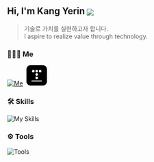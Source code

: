 ## Hi, I'm Kang Yerin <img align="center" width="24px" src="https://github.githubassets.com/images/mona-loading-dark.gif"/>
> 기술로 가치를 실현하고자 합니다. <br>
> I aspire to realize value through technology.

### 👩🏻‍💻 Me
  [![Me](https://go-skill-icons.vercel.app/api/icons?i=linkedin)](https://www.linkedin.com/in/kyer5/)  &nbsp;[![Me](assets/tistory.png)](https://kyer5.tistory.com/)

### 🛠 Skills
  ![My Skills](https://go-skill-icons.vercel.app/api/icons?i=java,spring,mysql)

### ⚙️ Tools
  ![Tools](https://go-skill-icons.vercel.app/api/icons?i=idea,git)
